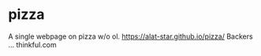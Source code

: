 # pizza
A single webpage on pizza w/o ol.
https://alat-star.github.io/pizza/
Backers ... thinkful.com
<script src="https://use.fontawesome.com/ce62ca5488.js"></script>
